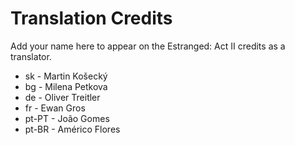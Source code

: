 # Translation Credits

Add your name here to appear on the Estranged: Act II credits as a translator.

* sk - Martin Košecký
* bg - Milena Petkova
* de - Oliver Treitler
* fr - Ewan Gros
* pt-PT - João Gomes
* pt-BR - Américo Flores